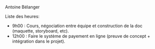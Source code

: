 Antoine Bélanger

Liste des heures:

- 9h00 : Cours,  négociation entre équipe et construction de la doc (maquette, storyboard, etc).
- 12h00 : Faire le système de payement en ligne (preuve de concept + intégration dans le projet).